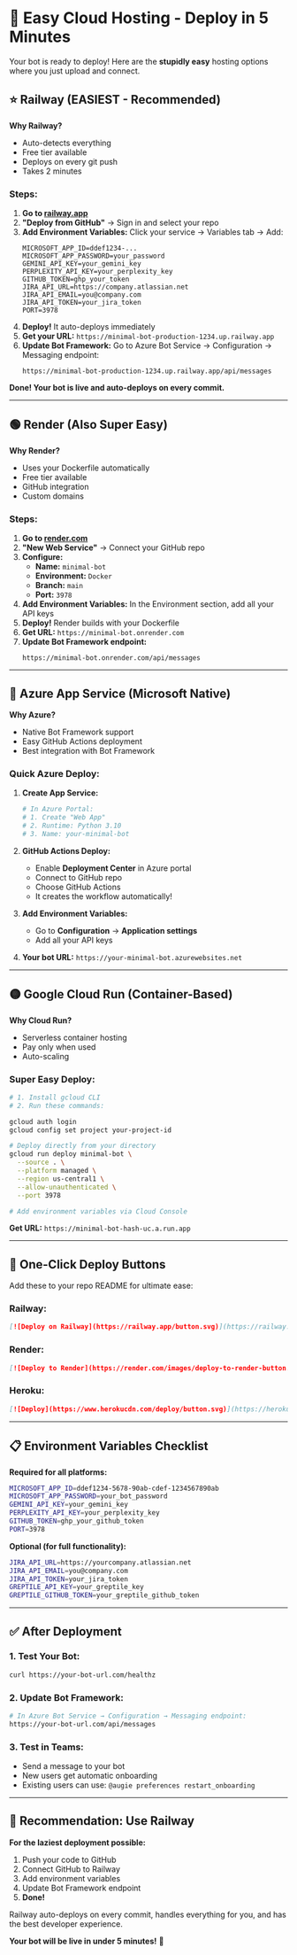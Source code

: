 # 🚀 Easy Cloud Hosting - Deploy in 5 Minutes

Your bot is ready to deploy! Here are the **stupidly easy** hosting options where you just upload and connect.

## ⭐ **Railway (EASIEST - Recommended)**

**Why Railway?** 
- Auto-detects everything
- Free tier available
- Deploys on every git push
- Takes 2 minutes

### **Steps:**
1. **Go to [railway.app](https://railway.app)**
2. **"Deploy from GitHub"** → Sign in and select your repo
3. **Add Environment Variables:** Click your service → Variables tab → Add:
   ```
   MICROSOFT_APP_ID=ddef1234-...
   MICROSOFT_APP_PASSWORD=your_password
   GEMINI_API_KEY=your_gemini_key
   PERPLEXITY_API_KEY=your_perplexity_key
   GITHUB_TOKEN=ghp_your_token
   JIRA_API_URL=https://company.atlassian.net
   JIRA_API_EMAIL=you@company.com
   JIRA_API_TOKEN=your_jira_token
   PORT=3978
   ```
4. **Deploy!** It auto-deploys immediately
5. **Get your URL:** `https://minimal-bot-production-1234.up.railway.app`
6. **Update Bot Framework:** Go to Azure Bot Service → Configuration → Messaging endpoint:
   ```
   https://minimal-bot-production-1234.up.railway.app/api/messages
   ```

**Done! Your bot is live and auto-deploys on every commit.**

---

## 🟢 **Render (Also Super Easy)**

**Why Render?**
- Uses your Dockerfile automatically
- Free tier available
- GitHub integration
- Custom domains

### **Steps:**
1. **Go to [render.com](https://render.com)**
2. **"New Web Service"** → Connect your GitHub repo
3. **Configure:**
   - **Name:** `minimal-bot`
   - **Environment:** `Docker`
   - **Branch:** `main`
   - **Port:** `3978`
4. **Add Environment Variables:** In the Environment section, add all your API keys
5. **Deploy!** Render builds with your Dockerfile
6. **Get URL:** `https://minimal-bot.onrender.com`
7. **Update Bot Framework endpoint:**
   ```
   https://minimal-bot.onrender.com/api/messages
   ```

---

## 🔵 **Azure App Service (Microsoft Native)**

**Why Azure?**
- Native Bot Framework support
- Easy GitHub Actions deployment
- Best integration with Bot Framework

### **Quick Azure Deploy:**
1. **Create App Service:**
   ```bash
   # In Azure Portal:
   # 1. Create "Web App" 
   # 2. Runtime: Python 3.10
   # 3. Name: your-minimal-bot
   ```

2. **GitHub Actions Deploy:**
   - Enable **Deployment Center** in Azure portal
   - Connect to GitHub repo
   - Choose GitHub Actions
   - It creates the workflow automatically!

3. **Add Environment Variables:**
   - Go to **Configuration** → **Application settings**
   - Add all your API keys

4. **Your bot URL:** `https://your-minimal-bot.azurewebsites.net`

---

## 🟡 **Google Cloud Run (Container-Based)**

**Why Cloud Run?**
- Serverless container hosting
- Pay only when used
- Auto-scaling

### **Super Easy Deploy:**
```bash
# 1. Install gcloud CLI
# 2. Run these commands:

gcloud auth login
gcloud config set project your-project-id

# Deploy directly from your directory
gcloud run deploy minimal-bot \
  --source . \
  --platform managed \
  --region us-central1 \
  --allow-unauthenticated \
  --port 3978

# Add environment variables via Cloud Console
```

**Get URL:** `https://minimal-bot-hash-uc.a.run.app`

---

## 🚀 **One-Click Deploy Buttons**

Add these to your repo README for ultimate ease:

### **Railway:**
```markdown
[![Deploy on Railway](https://railway.app/button.svg)](https://railway.app/new/template/your-repo)
```

### **Render:**
```markdown
[![Deploy to Render](https://render.com/images/deploy-to-render-button.svg)](https://render.com/deploy?repo=https://github.com/yourusername/minimal_bot)
```

### **Heroku:**
```markdown
[![Deploy](https://www.herokucdn.com/deploy/button.svg)](https://heroku.com/deploy?template=https://github.com/yourusername/minimal_bot)
```

---

## 📋 **Environment Variables Checklist**

**Required for all platforms:**
```bash
MICROSOFT_APP_ID=ddef1234-5678-90ab-cdef-1234567890ab
MICROSOFT_APP_PASSWORD=your_bot_password
GEMINI_API_KEY=your_gemini_key
PERPLEXITY_API_KEY=your_perplexity_key
GITHUB_TOKEN=ghp_your_github_token
PORT=3978
```

**Optional (for full functionality):**
```bash
JIRA_API_URL=https://yourcompany.atlassian.net
JIRA_API_EMAIL=you@company.com
JIRA_API_TOKEN=your_jira_token
GREPTILE_API_KEY=your_greptile_key
GREPTILE_GITHUB_TOKEN=your_greptile_github_token
```

---

## ✅ **After Deployment**

### **1. Test Your Bot:**
```bash
curl https://your-bot-url.com/healthz
```

### **2. Update Bot Framework:**
```bash
# In Azure Bot Service → Configuration → Messaging endpoint:
https://your-bot-url.com/api/messages
```

### **3. Test in Teams:**
- Send a message to your bot
- New users get automatic onboarding
- Existing users can use: `@augie preferences restart_onboarding`

---

## 🎯 **Recommendation: Use Railway**

**For the laziest deployment possible:**
1. Push your code to GitHub
2. Connect GitHub to Railway
3. Add environment variables
4. Update Bot Framework endpoint
5. **Done!**

Railway auto-deploys on every commit, handles everything for you, and has the best developer experience.

**Your bot will be live in under 5 minutes!** 🚀 